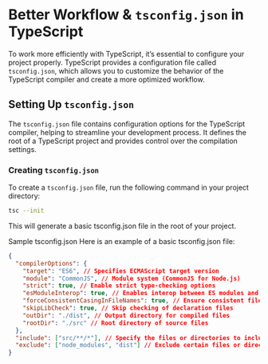 # Better Workflow & `tsconfig.json` in TypeScript

To work more efficiently with TypeScript, it’s essential to configure your project properly. TypeScript provides a configuration file called `tsconfig.json`, which allows you to customize the behavior of the TypeScript compiler and create a more optimized workflow.

## Setting Up `tsconfig.json`

The `tsconfig.json` file contains configuration options for the TypeScript compiler, helping to streamline your development process. It defines the root of a TypeScript project and provides control over the compilation settings.

### Creating `tsconfig.json`

To create a `tsconfig.json` file, run the following command in your project directory:

```bash
tsc --init
```

This will generate a basic tsconfig.json file in the root of your project.

Sample tsconfig.json
Here is an example of a basic tsconfig.json file:

```json
{
  "compilerOptions": {
    "target": "ES6", // Specifies ECMAScript target version
    "module": "CommonJS", // Module system (CommonJS for Node.js)
    "strict": true, // Enable strict type-checking options
    "esModuleInterop": true, // Enables interop between ES modules and CommonJS
    "forceConsistentCasingInFileNames": true, // Ensure consistent file name casing
    "skipLibCheck": true, // Skip checking of declaration files
    "outDir": "./dist", // Output directory for compiled files
    "rootDir": "./src" // Root directory of source files
  },
  "include": ["src/**/*"], // Specify the files or directories to include
  "exclude": ["node_modules", "dist"] // Exclude certain files or directories
}
```
